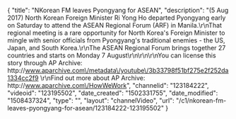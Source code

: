 {
    "title": "NKorean FM leaves Pyongyang for ASEAN",
    "description": "(5 Aug 2017) North Korean Foreign Minister Ri Yong Ho departed Pyongyang early on Saturday to attend the ASEAN Regional Forum (ARF) in Manila.\r\nThat regional meeting is a rare opportunity for North Korea's Foreign Minister to mingle with senior officials from Pyongyang's traditional enemies - the US, Japan, and South Korea.\r\nThe ASEAN Regional Forum brings together 27 countries and starts on Monday 7 August\r\n\r\n\r\nYou can license this story through AP Archive: http:\/\/www.aparchive.com\/metadata\/youtube\/3b33798f51bf275e2f252da1334cc2f9 \r\nFind out more about AP Archive: http:\/\/www.aparchive.com\/HowWeWork",
    "channelid": "123184222",
    "videoid": "123195502",
    "date_created": "1502331755",
    "date_modified": "1508437324",
    "type": "",
    "layout": "channelVideo",
    "url": "\/c1\/nkorean-fm-leaves-pyongyang-for-asean\/123184222-123195502"
}